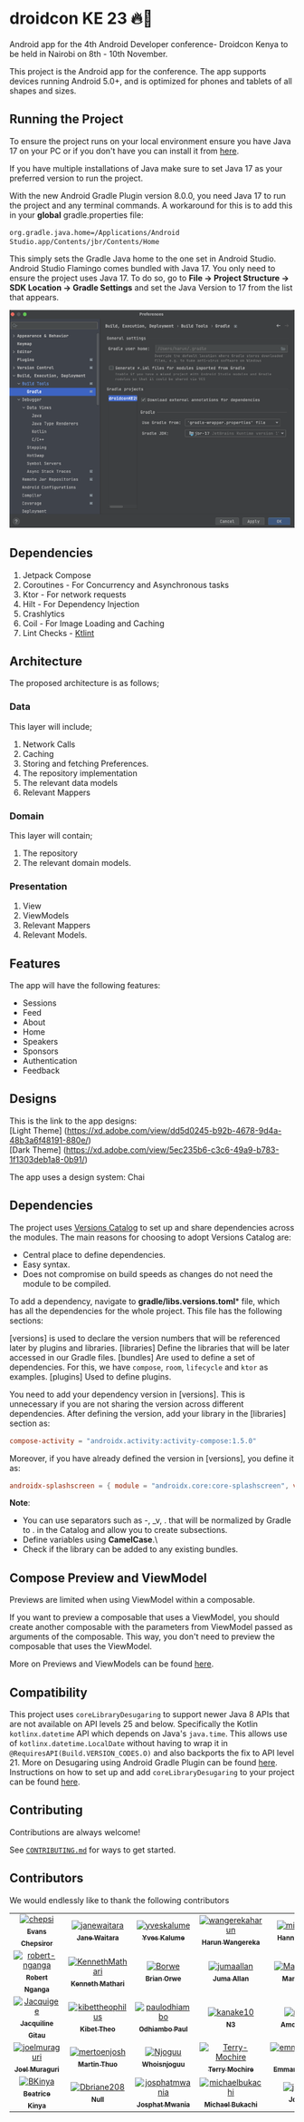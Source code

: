 # droidcon KE 23 🔥🔨

Android app for the 4th Android Developer conference- Droidcon Kenya to be held in Nairobi on 8th - 10th
November.

This project is the Android app for the conference. The app supports devices running Android 5.0+,
and is optimized for phones and tablets of all shapes and sizes.

## Running the Project

To ensure the project runs on your local environment ensure you have Java 17 on your PC or if you
don't have you can install it
from [here](https://www.oracle.com/java/technologies/javase/jdk17-archive-downloads.html).

If you have multiple installations of Java make sure to set Java 17 as your preferred version to run
the project.

With the new Android Gradle Plugin version 8.0.0, you need Java 17 to run the project and any
terminal commands. A workaround for this is to add this in your **global** gradle.properties file:

```properties
org.gradle.java.home=/Applications/Android Studio.app/Contents/jbr/Contents/Home
```

This simply sets the Gradle Java home to the one set in Android Studio. Android Studio
Flamingo comes bundled with Java 17. You only need to ensure the project uses Java 17. To do so,
go to **File -> Project Structure -> SDK Location -> Gradle Settings** and set the Java Version to
17 from the list that appears.

![image](java_version.png)

## Dependencies

1. Jetpack Compose
2. Coroutines - For Concurrency and Asynchronous tasks
3. Ktor - For network requests
4. Hilt - For Dependency Injection
5. Crashlytics
6. Coil - For Image Loading and Caching
7. Lint Checks - [Ktlint](https://ktlint.github.io/)

## Architecture

The proposed architecture is as follows;

### Data

This layer will include;

1. Network Calls
2. Caching
3. Storing and fetching Preferences.
4. The repository implementation
5. The relevant data models
6. Relevant Mappers

### Domain

This layer will contain;

1. The repository
2. The relevant domain models.

### Presentation

1. View
2. ViewModels
3. Relevant Mappers
4. Relevant Models.

## Features

The app will have the following features:

- Sessions
- Feed
- About
- Home
- Speakers
- Sponsors
- Authentication
- Feedback

## Designs

This is the link to the app designs:  
[Light Theme] (https://xd.adobe.com/view/dd5d0245-b92b-4678-9d4a-48b3a6f48191-880e/)  
[Dark Theme] (https://xd.adobe.com/view/5ec235b6-c3c6-49a9-b783-1f1303deb1a8-0b91/)

The app uses a design system: Chai

## Dependencies

The project
uses [Versions Catalog](https://docs.gradle.org/current/userguide/platforms.html#sub:version-catalog)
to set up and share dependencies across the modules. The main reasons for choosing to adopt Versions
Catalog are:

- Central place to define dependencies.
- Easy syntax.
- Does not compromise on build speeds as changes do not need the module to be compiled.

To add a dependency, navigate to **gradle/libs.versions.toml*** file, which has all the dependencies
for the whole project. This file has the following sections:

[versions] is used to declare the version numbers that will be referenced later by plugins and
libraries.
[libraries] Define the libraries that will be later accessed in our Gradle files.
[bundles] Are used to define a set of dependencies. For this, we have `compose`, `room`, `lifecycle`
and `ktor` as examples.
[plugins] Used to define plugins.

You need to add your dependency version in [versions]. This is unnecessary if you are not sharing
the version across different dependencies. After defining the version, add your library in
the [libraries] section as:

```toml
compose-activity = "androidx.activity:activity-compose:1.5.0"
```

Moreover, if you have already defined the version in [versions], you define it as:

```toml
androidx-splashscreen = { module = "androidx.core:core-splashscreen", version.ref = "splash" }
```

**Note**:

- You can use separators such as -, _v, . that will be normalized by Gradle to . in the Catalog and
  allow you to create subsections.
- Define variables using **CamelCase**.\
- Check if the library can be added to any existing bundles.

## Compose Preview and ViewModel

Previews are limited when using ViewModel within a composable.

If you want to preview a composable that uses a ViewModel, you should create another composable with
the parameters from ViewModel passed as arguments of the composable. This way, you don't need to
preview the composable that uses the ViewModel.

More on Previews and ViewModels can be
found [here](https://developer.android.com/jetpack/compose/tooling/previews#preview-viewmodel).

## Compatibility

This project uses `coreLibraryDesugaring` to support newer Java 8 APIs that are not available on API
levels 25 and below. Specifically the Kotlin `kotlinx.datetime` API which depends on
Java's `java.time`.
This allows use of `kotlinx.datetime.LocalDate` without having to wrap it
in `@RequiresAPI(Build.VERSION_CODES.O)` and also backports the fix to API level 21.
More on Desugaring using Android Gradle Plugin can be
found [here](https://developer.android.com/studio/write/java8-support).
Instructions on how to set up and add `coreLibraryDesugaring` to your project can be
found [here](https://developer.android.com/studio/write/java8-support#library-desugaring).

## Contributing

Contributions are always welcome!

See [`CONTRIBUTING.md`](CONTRIBUTING.md) for ways to get started.

## Contributors

We would endlessly like to thank the following contributors

<!-- readme: contributors -start -->
<table>
<tr>
    <td align="center">
        <a href="https://github.com/chepsi">
            <img src="https://avatars.githubusercontent.com/u/61404564?v=4" width="100;" alt="chepsi"/>
            <br />
            <sub><b>Evans Chepsiror</b></sub>
        </a>
    </td>
    <td align="center">
        <a href="https://github.com/janewaitara">
            <img src="https://avatars.githubusercontent.com/u/32500878?v=4" width="100;" alt="janewaitara"/>
            <br />
            <sub><b>Jane Waitara</b></sub>
        </a>
    </td>
    <td align="center">
        <a href="https://github.com/yveskalume">
            <img src="https://avatars.githubusercontent.com/u/55670723?v=4" width="100;" alt="yveskalume"/>
            <br />
            <sub><b>Yves Kalume</b></sub>
        </a>
    </td>
    <td align="center">
        <a href="https://github.com/wangerekaharun">
            <img src="https://avatars.githubusercontent.com/u/15122455?v=4" width="100;" alt="wangerekaharun"/>
            <br />
            <sub><b>Harun Wangereka</b></sub>
        </a>
    </td>
    <td align="center">
        <a href="https://github.com/misshannah">
            <img src="https://avatars.githubusercontent.com/u/5990196?v=4" width="100;" alt="misshannah"/>
            <br />
            <sub><b>Hannah Olukoye</b></sub>
        </a>
    </td>
    <td align="center">
        <a href="https://github.com/chege4179">
            <img src="https://avatars.githubusercontent.com/u/62762943?v=4" width="100;" alt="chege4179"/>
            <br />
            <sub><b>Peter Chege</b></sub>
        </a>
    </td></tr>
<tr>
    <td align="center">
        <a href="https://github.com/robert-nganga">
            <img src="https://avatars.githubusercontent.com/u/52964743?v=4" width="100;" alt="robert-nganga"/>
            <br />
            <sub><b>Robert Nganga</b></sub>
        </a>
    </td>
    <td align="center">
        <a href="https://github.com/KennethMathari">
            <img src="https://avatars.githubusercontent.com/u/27956755?v=4" width="100;" alt="KennethMathari"/>
            <br />
            <sub><b>Kenneth Mathari</b></sub>
        </a>
    </td>
    <td align="center">
        <a href="https://github.com/Borwe">
            <img src="https://avatars.githubusercontent.com/u/3319843?v=4" width="100;" alt="Borwe"/>
            <br />
            <sub><b>Brian Orwe</b></sub>
        </a>
    </td>
    <td align="center">
        <a href="https://github.com/jumaallan">
            <img src="https://avatars.githubusercontent.com/u/25085146?v=4" width="100;" alt="jumaallan"/>
            <br />
            <sub><b>Juma Allan</b></sub>
        </a>
    </td>
    <td align="center">
        <a href="https://github.com/MamboBryan">
            <img src="https://avatars.githubusercontent.com/u/40160345?v=4" width="100;" alt="MamboBryan"/>
            <br />
            <sub><b>MamboBryan</b></sub>
        </a>
    </td>
    <td align="center">
        <a href="https://github.com/Raynafs">
            <img src="https://avatars.githubusercontent.com/u/110402503?v=4" width="100;" alt="Raynafs"/>
            <br />
            <sub><b>Rachel Murabula</b></sub>
        </a>
    </td></tr>
<tr>
    <td align="center">
        <a href="https://github.com/Jacquigee">
            <img src="https://avatars.githubusercontent.com/u/25638707?v=4" width="100;" alt="Jacquigee"/>
            <br />
            <sub><b>Jacquiline Gitau</b></sub>
        </a>
    </td>
    <td align="center">
        <a href="https://github.com/kibettheophilus">
            <img src="https://avatars.githubusercontent.com/u/61080898?v=4" width="100;" alt="kibettheophilus"/>
            <br />
            <sub><b>Kibet Theo</b></sub>
        </a>
    </td>
    <td align="center">
        <a href="https://github.com/paulodhiambo">
            <img src="https://avatars.githubusercontent.com/u/44492906?v=4" width="100;" alt="paulodhiambo"/>
            <br />
            <sub><b>Odhiambo Paul</b></sub>
        </a>
    </td>
    <td align="center">
        <a href="https://github.com/kanake10">
            <img src="https://avatars.githubusercontent.com/u/77957614?v=4" width="100;" alt="kanake10"/>
            <br />
            <sub><b>N3</b></sub>
        </a>
    </td>
    <td align="center">
        <a href="https://github.com/mog-rn">
            <img src="https://avatars.githubusercontent.com/u/61131314?v=4" width="100;" alt="mog-rn"/>
            <br />
            <sub><b>Amos Nyaburi</b></sub>
        </a>
    </td>
    <td align="center">
        <a href="https://github.com/etonotieno">
            <img src="https://avatars.githubusercontent.com/u/25648109?v=4" width="100;" alt="etonotieno"/>
            <br />
            <sub><b>Eton Otieno</b></sub>
        </a>
    </td></tr>
<tr>
    <td align="center">
        <a href="https://github.com/joelmuraguri">
            <img src="https://avatars.githubusercontent.com/u/97348446?v=4" width="100;" alt="joelmuraguri"/>
            <br />
            <sub><b>Joel  Muraguri</b></sub>
        </a>
    </td>
    <td align="center">
        <a href="https://github.com/mertoenjosh">
            <img src="https://avatars.githubusercontent.com/u/60392385?v=4" width="100;" alt="mertoenjosh"/>
            <br />
            <sub><b>Martin Thuo</b></sub>
        </a>
    </td>
    <td align="center">
        <a href="https://github.com/Njoguu">
            <img src="https://avatars.githubusercontent.com/u/60213982?v=4" width="100;" alt="Njoguu"/>
            <br />
            <sub><b>Whoisnjoguu</b></sub>
        </a>
    </td>
    <td align="center">
        <a href="https://github.com/Terry-Mochire">
            <img src="https://avatars.githubusercontent.com/u/82908547?v=4" width="100;" alt="Terry-Mochire"/>
            <br />
            <sub><b>Terry Mochire</b></sub>
        </a>
    </td>
    <td align="center">
        <a href="https://github.com/emmanuelmuturia">
            <img src="https://avatars.githubusercontent.com/u/55001497?v=4" width="100;" alt="emmanuelmuturia"/>
            <br />
            <sub><b>Emmanuel Muturia</b></sub>
        </a>
    </td>
    <td align="center">
        <a href="https://github.com/jumapaul">
            <img src="https://avatars.githubusercontent.com/u/68422810?v=4" width="100;" alt="jumapaul"/>
            <br />
            <sub><b>Paul Juma</b></sub>
        </a>
    </td></tr>
<tr>
    <td align="center">
        <a href="https://github.com/BKinya">
            <img src="https://avatars.githubusercontent.com/u/30239692?v=4" width="100;" alt="BKinya"/>
            <br />
            <sub><b>Beatrice Kinya</b></sub>
        </a>
    </td>
    <td align="center">
        <a href="https://github.com/Dbriane208">
            <img src="https://avatars.githubusercontent.com/u/99172711?v=4" width="100;" alt="Dbriane208"/>
            <br />
            <sub><b>Null</b></sub>
        </a>
    </td>
    <td align="center">
        <a href="https://github.com/josphatmwania">
            <img src="https://avatars.githubusercontent.com/u/82445335?v=4" width="100;" alt="josphatmwania"/>
            <br />
            <sub><b>Josphat Mwania</b></sub>
        </a>
    </td>
    <td align="center">
        <a href="https://github.com/michaelbukachi">
            <img src="https://avatars.githubusercontent.com/u/10145850?v=4" width="100;" alt="michaelbukachi"/>
            <br />
            <sub><b>Michael Bukachi</b></sub>
        </a>
    </td>
    <td align="center">
        <a href="https://github.com/joenjogu">
            <img src="https://avatars.githubusercontent.com/u/20142549?v=4" width="100;" alt="joenjogu"/>
            <br />
            <sub><b>Joenjogu</b></sub>
        </a>
    </td>
    <td align="center">
        <a href="https://github.com/lokified">
            <img src="https://avatars.githubusercontent.com/u/87479198?v=4" width="100;" alt="lokified"/>
            <br />
            <sub><b>Sheldon Okware</b></sub>
        </a>
    </td></tr>
</table>
<!-- readme: contributors -end -->
